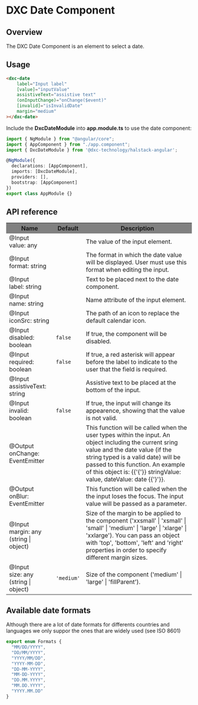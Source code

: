 # DXC Date Component

## Overview

The DXC Date Component is an element to select a date.

## Usage

```html
<dxc-date
    label="Input label"
    [value]="inputValue"
    assistiveText="assistive text"
    (onInputChange)="onChange($event)"
    [invalid]="isInvalidDate"
    margin="medium"
></dxc-date>
```

Include the **DxcDateModule** into **app.module.ts** to use the date component:

```ts
import { NgModule } from "@angular/core";
import { AppComponent } from "./app.component";
import { DxcDateModule } from '@dxc-technology/halstack-angular';

@NgModule({
  declarations: [AppComponent],
  imports: [DxcDateModule],
  providers: [],
  bootstrap: [AppComponent]
})
export class AppModule {}
```

## API reference

<table>
    <tr style="background-color: grey">
        <th>Name</th>
        <th>Default</th>
        <th>Description</th>
    </tr>
    <tr>
        <td>@Input<br>value: any</td>
        <td></td>
        <td>The value of the input element.</td>
    </tr>
    <tr>
        <td>@Input<br>format: string</td>
        <td></td>
        <td>
            The format in which the date value will be displayed. User must use
            this format when editing the input.
        </td>
    </tr>
    <tr>
        <td>@Input<br>label: string</td>
        <td></td>
        <td>Text to be placed next to the date component.</td>
    </tr>
    <tr>
        <td>@Input<br>name: string</td>
        <td></td>
        <td>Name attribute of the input element.</td>
    </tr>
    <tr>
        <td>@Input<br>iconSrc: string</td>
        <td></td>
        <td>The path of an icon to replace the default calendar icon.</td>
    </tr>
    <tr>
        <td>@Input<br>disabled: boolean</td>
        <td>
            <code>false</code>
        </td>
        <td>If true, the component will be disabled.</td>
    </tr>
    <tr>
        <td>@Input<br>required: boolean</td>
        <td>
            <code>false</code>
        </td>
        <td>
            If true, a red asterisk will appear before the label to indicate to
            the user that the field is required.
        </td>
    </tr>
    <tr>
        <td>@Input<br>assistiveText: string</td>
        <td></td>
        <td>Assistive text to be placed at the bottom of the input.</td>
    </tr>
    <tr>
        <td>@Input<br>invalid: boolean</td>
        <td>
            <code>false</code>
        </td>
        <td>
            If true, the input will change its appearence, showing that the value
            is not valid.
        </td>
    </tr>
    <tr>
        <td>@Output<br>onChange: EventEmitter</td>
        <td></td>
        <td>
            This function will be called when the user types within the input. 
            An object including the current sring value and the date value 
            (if the string typed is a valid date) will be passed to this function. 
            An example of this object is: {{'{'}} stringValue: value, dateValue: date {{'}'}}.
        </td>
    </tr>
    <tr>
        <td>@Output<br>onBlur: EventEmitter</td>
        <td></td>
        <td>
            This function will be called when the the input loses the focus. 
            The input value will be passed as a parameter.
        </td>
    </tr>
    <tr>
        <td>@Input<br>margin: any (string | object)</td>
        <td></td>
        <td>
            Size of the margin to be applied to the component ('xxsmall' |
            'xsmall' | 'small' | 'medium' | 'large' | 'xlarge' | 'xxlarge'). You
            can pass an object with 'top', 'bottom', 'left' and 'right' properties
            in order to specify different margin sizes.
        </td>
    </tr>
    <tr>
        <td>@Input<br>size: any (string | object)</td>
        <td>
            <code>'medium'</code>
        </td>
        <td>Size of the component ('medium' | 'large' | 'fillParent').</td>
    </tr>   
</table>

## Available date formats

Although there are a lot of date formats for differents countries and languages we only suppor the ones that are widely used (see ISO 8601)

```typescript
export enum Formats {
  "MM/DD/YYYY",
  "DD/MM/YYYY",
  "YYYY/MM/DD",
  "YYYY-MM-DD",
  "DD-MM-YYYY",
  "MM-DD-YYYY",
  "DD.MM.YYYY",
  "MM.DD.YYYY",
  "YYYY.MM.DD"
}
```